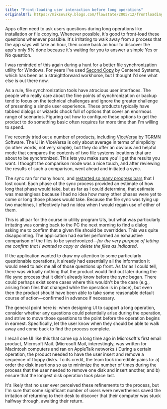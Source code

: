 ```yaml
---
title: "Front-loading user interaction before long operations"
originalUrl: https://miksovsky.blogs.com/flowstate/2005/12/frontloading_us.html
---
```


<p>
  Apps often need to ask users questions during long operations like
  installation or file copying. Whenever possible, it's good to front-load these
  questions whenever possible. It's irritating to walk away from a process that
  the app says will take an hour, then come back an hour to discover the app's
  only 5% done because it's waiting for you to answer a simple Yes or No
  question.
</p>
<p>
  I was reminded of this again during a hunt for a better file synchronization
  utility for Windows. For years I've used
  <a href="http://www.secondcopy.com">Second Copy</a> by Centered Systems, which
  has been as a straightforward workhorse, but I thought I'd see what else is
  out there now.
</p>
<p>
  As a rule, file synchronization tools have atrocious user interfaces. The
  people who really care about the fine points of synchronization or backup tend
  to focus on the technical challenges and ignore the greater challenge of
  presenting a simple user experience. These products typically have tabbed
  dialogs or wizards chock full of options that cover an enormous range of
  scenarios. Figuring out how to configure these options to get the product to
  do something basic often requires far more time than I'm willing to spend.
</p>
<p>
  I've recently tried out a number of products, including
  <a href="http://www.tgrmn.com/web/file_synchronization.htm">ViceVersa</a> by
  TGRMN Software. The UI in ViceVersa is only about average in terms of
  simplicity (in other words, not very simple), but they do offer an obvious and
  helpful mode that compares the contents of two file systems locations that are
  about to be synchronized. This lets you make sure you'll get the results you
  want. I thought the comparison mode was a nice touch, and after reviewing the
  results of such a comparison, went ahead and initiated a sync.
</p>
<p>
  The sync ran for many hours, and
  <a
    href="/posts/2005/07-12-progress-bars-that-start-over-are-almost-useless.html"
    >restarted so many progress bars</a
  >
  that I lost count. Each phase of the sync process provided an estimate of how
  long that phase would take, but as far as I could determine, that estimate was
  meaningless because I had no idea how many other phases were yet to come or
  long those phases would take. Because the file sync was tying up two machines,
  I effectively had no idea when I would regain use of either of them.
</p>
<p>
  This is all par for the course in utility program UIs, but what was
  particularly irritating was coming back to the PC the next morning to find a
  dialog asking me to confirm that a given file should be overridden. This was
  quite disappointing. The application had earlier performed an exhaustive
  comparison of the files to be synchronized—<em
    >for the very purpose of letting me confirm that I wanted to copy or delete
    the files as indicated</em
  >.
</p>
<p>
  If the application wanted to draw my attention to some particularly
  questionable operations, it already had essentially all the information it
  would need to ask me all of those questions up front. As far as I could tell,
  there was virtually nothing that the product would find out later during the
  file sync process that it didn't already know before the sync began. There
  could perhaps exist some cases where this wouldn't be the case (e.g., arising
  from files that changed while the operation is in place), but even then the
  product should have been able to take some reasonable default course of
  action—confirmed in advance if necessary.
</p>
<p>
  The general point here is: when designing UI to support a long operation,
  consider whether any questions could potentially arise during the operation,
  and strive to move those questions to the point before the operation begins in
  earnest. Specifically, let the user know when they should be able to walk away
  and come back to find the process complete.
</p>
<p>
  I recall one UI like this that came up a long time ago in Microsoft's first
  email product, Microsoft Mail. (Microsoft Mail, interestingly, was written for
  Macintosh computers and ran on AppleTalk networks.) During a certain
  operation, the product needed to have the user insert and remove a sequence of
  floppy disks. To its credit, the team took incredible pains to: a) order the
  disk insertions so as to minimize the number of times during the process that
  the user needed to remove one disk and insert another, and b) ensure that the
  longest disk operation took place last.
</p>
<p>
  It's likely that no user ever perceived these refinements to the process, but
  I'm sure that some significant number of users were nevertheless saved the
  irritation of returning to their desk to discover that their computer was
  stuck halfway through, awaiting their return.
</p>
